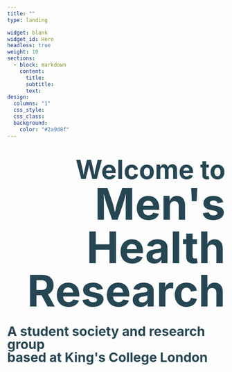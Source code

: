 ```yaml
---
title: ""
type: landing

widget: blank
widget_id: Hero
headless: true
weight: 10
sections:
  - block: markdown
    content:
      title: 
      subtitle: 
      text: 
design:
  columns: "1"
  css_style:
  css_class:
  background:
    color: "#2a9d8f"
---
```

<h1 class="heading">
  <p style="text-align:right; line-height:1">
    <span style="color:#264653;font-weight:700;font-size:60px">
      Welcome to
    </span>
    <br>
    <span style="color:#264653; font-weight:700; font-size:100px">
      Men's Health Research
    </span>
    <br>
  </p>
  <p style="text-align:left; line-height:1">
    <span style="color:#264653;font-weight:700;font-size:30px">
      A student society and research group 
      <br>
      based at King's College London
    </span>
  </p>
</h1>
